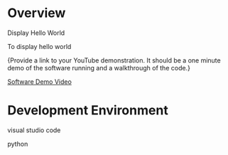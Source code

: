 # Overview



Display Hello World

To display hello world

{Provide a link to your YouTube demonstration.  It should be a one minute demo of the software running and a walkthrough of the code.}

[Software Demo Video](https://youtu.be/D50ZU62EbMI)

# Development Environment

visual studio code

python


